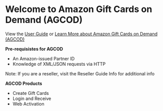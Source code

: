 # Welcome to Amazon Gift Cards on Demand (AGCOD)

View the <a href='http://s3.amazonaws.com/AGCOD/tech_spec/AGCODTechSpec_WC_Simplified_EN.pdf'>User Guide</a> or <a href='https://www.amazon.com/gift-card-api/b?ie=UTF8&node=15243199011'>Learn More about Amazon Gift Cards on Demand (AGCOD)</a>

<b>Pre-requisistes for AGCOD</b>
- An Amazon-issued Partner ID
- Knowledge of XML/JSON requests via HTTP

Note: If you are a reseller, visit the Reseller Guide Info for additional info

<b>AGCOD Products</b>
- Create Gift Cards
- Login and Receive
- Web Activation
